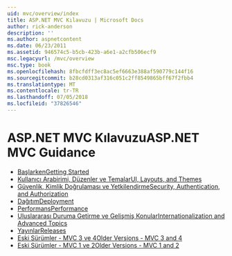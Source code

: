 ```yaml
---
uid: mvc/overview/index
title: ASP.NET MVC Kılavuzu | Microsoft Docs
author: rick-anderson
description: ''
ms.author: aspnetcontent
ms.date: 06/23/2011
ms.assetid: 946574c5-b5cb-423b-a6e1-a2cfb506ecf9
msc.legacyurl: /mvc/overview
msc.type: book
ms.openlocfilehash: 8fbcfdff3ec8ac5ef6663e388af590779c144f16
ms.sourcegitcommit: b28cd0313af316c051c2ff8549865bff67f2fbb4
ms.translationtype: MT
ms.contentlocale: tr-TR
ms.lasthandoff: 07/05/2018
ms.locfileid: "37826546"
---
```

<a name="aspnet-mvc-guidance"></a><span data-ttu-id="48f33-102">ASP.NET MVC Kılavuzu</span><span class="sxs-lookup"><span data-stu-id="48f33-102">ASP.NET MVC Guidance</span></span>
====================
- [<span data-ttu-id="48f33-103">Başlarken</span><span class="sxs-lookup"><span data-stu-id="48f33-103">Getting Started</span></span>](getting-started/index.md)
- [<span data-ttu-id="48f33-104">Kullanıcı Arabirimi, Düzenler ve Temalar</span><span class="sxs-lookup"><span data-stu-id="48f33-104">UI, Layouts, and Themes</span></span>](views/index.md)
- [<span data-ttu-id="48f33-105">Güvenlik, Kimlik Doğrulaması ve Yetkilendirme</span><span class="sxs-lookup"><span data-stu-id="48f33-105">Security, Authentication, and Authorization</span></span>](security/index.md)
- [<span data-ttu-id="48f33-106">Dağıtım</span><span class="sxs-lookup"><span data-stu-id="48f33-106">Deployment</span></span>](deployment/index.md)
- [<span data-ttu-id="48f33-107">Performans</span><span class="sxs-lookup"><span data-stu-id="48f33-107">Performance</span></span>](performance/index.md)
- [<span data-ttu-id="48f33-108">Uluslararası Duruma Getirme ve Gelişmiş Konular</span><span class="sxs-lookup"><span data-stu-id="48f33-108">Internationalization and Advanced Topics</span></span>](advanced/index.md)
- [<span data-ttu-id="48f33-109">Yayınlar</span><span class="sxs-lookup"><span data-stu-id="48f33-109">Releases</span></span>](releases/index.md)
- [<span data-ttu-id="48f33-110">Eski Sürümler - MVC 3 ve 4</span><span class="sxs-lookup"><span data-stu-id="48f33-110">Older Versions - MVC 3 and 4</span></span>](older-versions/index.md)
- [<span data-ttu-id="48f33-111">Eski Sürümler - MVC 1 ve 2</span><span class="sxs-lookup"><span data-stu-id="48f33-111">Older Versions - MVC 1 and 2</span></span>](older-versions-1/index.md)

